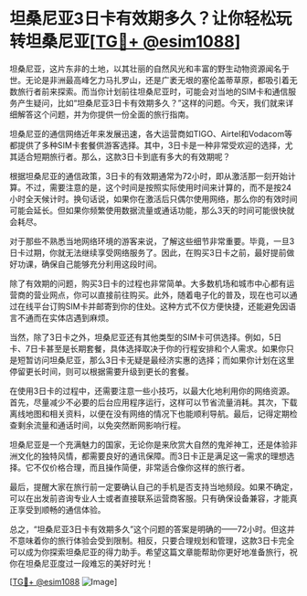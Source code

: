 # 坦桑尼亚3日卡有效期多久？让你轻松玩转坦桑尼亚[[TG💪+ @esim1088](https://t.me/s/esim1088)]

坦桑尼亚，这片东非的土地，以其壮丽的自然风光和丰富的野生动物资源闻名于世。无论是非洲最高峰乞力马扎罗山，还是广袤无垠的塞伦盖蒂草原，都吸引着无数旅行者前来探索。而当你计划前往坦桑尼亚时，可能会对当地的SIM卡和通信服务产生疑问，比如“坦桑尼亚3日卡有效期多久？”这样的问题。今天，我们就来详细解答这个问题，并为你提供一份全面的旅行指南。

坦桑尼亚的通信网络近年来发展迅速，各大运营商如TIGO、Airtel和Vodacom等都提供了多种SIM卡套餐供游客选择。其中，3日卡是一种非常受欢迎的选择，尤其适合短期旅行者。那么，这款3日卡到底有多大的有效期呢？

根据坦桑尼亚的通信政策，3日卡的有效期通常为72小时，即从激活那一刻开始计算。不过，需要注意的是，这个时间是按照实际使用时间来计算的，而不是按24小时全天候计时。换句话说，如果你在激活后只偶尔使用网络，那么你的有效时间可能会延长。但如果你频繁使用数据流量或通话功能，那么3天的时间可能很快就会耗尽。

对于那些不熟悉当地网络环境的游客来说，了解这些细节非常重要。毕竟，一旦3日卡过期，你就无法继续享受网络服务了。因此，在购买3日卡之前，最好提前做好功课，确保自己能够充分利用这段时间。

除了有效期的问题，购买3日卡的过程也非常简单。大多数机场和城市中心都有运营商的营业网点，你可以直接前往购买。此外，随着电子化的普及，现在也可以通过在线平台订购SIM卡并邮寄到你的住处。这种方式不仅方便快捷，还能避免因语言不通而在实体店遇到麻烦。

当然，除了3日卡之外，坦桑尼亚还有其他类型的SIM卡可供选择。例如，5日卡、7日卡甚至是长期套餐，具体选择取决于你的行程安排和个人需求。如果你只是短暂访问坦桑尼亚，那么3日卡无疑是最经济实惠的选择；而如果你计划在这里停留更长时间，则可以根据需要升级到更长的套餐。

在使用3日卡的过程中，还需要注意一些小技巧，以最大化地利用你的网络资源。首先，尽量减少不必要的后台应用程序运行，这样可以节省流量消耗。其次，下载离线地图和相关资料，以便在没有网络的情况下也能顺利导航。最后，记得定期检查剩余流量和通话时间，以免突然断网影响行程。

坦桑尼亚是一个充满魅力的国家，无论你是来欣赏大自然的鬼斧神工，还是体验非洲文化的独特风情，都需要良好的通讯保障。而3日卡正是满足这一需求的理想选择。它不仅价格合理，而且操作简便，非常适合像你这样的旅行者。

最后，提醒大家在旅行前一定要确认自己的手机是否支持当地频段。如果不确定，可以在出发前咨询专业人士或者直接联系运营商客服。只有确保设备兼容，才能真正享受到顺畅的通信体验。

总之，“坦桑尼亚3日卡有效期多久”这个问题的答案是明确的——72小时。但这并不意味着你的旅行体验会受到限制。相反，只要合理规划和管理，这款3日卡完全可以成为你探索坦桑尼亚的得力助手。希望这篇文章能帮助你更好地准备旅行，祝你在坦桑尼亚度过一段难忘的美好时光！

[[TG💪+ @esim1088](https://t.me/s/esim1088) ![Image](https://i.postimg.cc/4NQfJmqS/Snipaste-2025-05-13-00-14-12.png)]